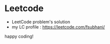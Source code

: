 # Leetcode

- LeetCode problem's solution
- my LC profile : https://leetcode.com/fsubhani/

happy coding!
